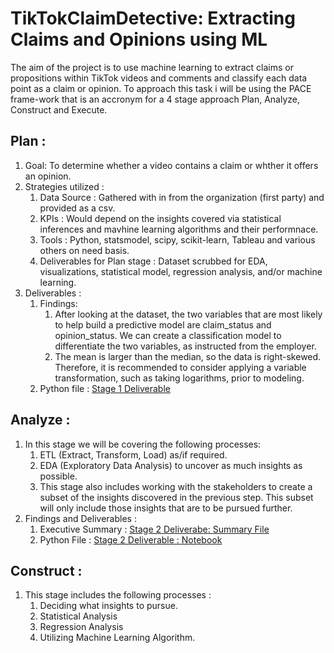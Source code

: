 # TikTokClaimDetective: Extracting Claims and Opinions using ML
The aim of the project is to use machine learning to extract claims or propositions within TikTok videos and comments and classify each data point as a claim or opinion. 
To approach this task i will be using the PACE frame-work that is an accronym for a 4 stage approach Plan, Analyze, Construct and Execute.
## Plan :
1. Goal: To determine whether a video contains a claim or whther it offers an opinion.
2. Strategies utilized :
   1. Data Source : Gathered with in from the organization (first party) and provided as a csv.
   2. KPIs : Would depend on the insights covered via statistical inferences and mavhine learning algorithms and their performnace.
   3. Tools : Python, statsmodel, scipy, scikit-learn, Tableau and various others on need basis.
   4. Deliverables for Plan stage : Dataset scrubbed for EDA, visualizations, statistical model, regression analysis, and/or machine learning.
3. Deliverables :
   1. Findings:
      1. After looking at the dataset, the two variables that are most likely to help build a predictive model are claim_status and opinion_status. We can create a classification model to differentiate the two variables, as instructed from the employer.
      2. The mean is larger than the median, so the data is right-skewed. Therefore, it is recommended to consider applying a variable transformation, such as taking logarithms, prior to modeling.
   3. Python file : [Stage 1 Deliverable](Exploring_data_1.ipynb)
## Analyze :
1. In this stage we will be covering the following processes:
   1. ETL (Extract, Transform, Load) as/if required.
   2. EDA (Exploratory Data Analysis) to uncover as much insights as possible.
   3. This stage also includes working with the stakeholders to create a subset of the insights discovered in the previous step. This subset will only include those insights that are to be pursued further.
2. Findings and Deliverables :
   1. Executive Summary : [Stage 2 Deliverabe: Summary File](EDA_ExecutiveSummary)
   2. Python File : [Stage 2 Deliverable : Notebook](2_EDA)
## Construct :
1. This stage includes the following processes :
   1. Deciding what insights to pursue.
   2. Statistical Analysis
   3. Regression Analysis
   4. Utilizing Machine Learning Algorithm.
